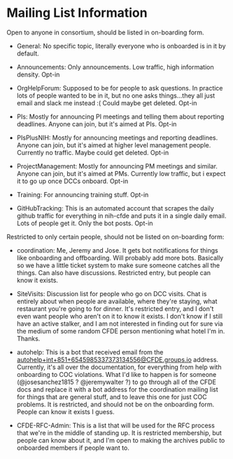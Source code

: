 # Mailing List Information

Open to anyone in consortium, should be listed in on-boarding form. 
- General: No specific topic, literally everyone who is onboarded is in it by default. 

- Announcements: Only announcements. Low traffic, high information density. Opt-in

- OrgHelpForum: Supposed to be for people to ask questions. In practice lots of people wanted to be in it, but no one asks things...they all just email and slack me instead :( Could maybe get deleted. Opt-in

- PIs: Mostly for announcing PI meetings and telling them about reporting deadlines. Anyone can join, but it's aimed at PIs. Opt-in

- PIsPlusNIH: Mostly for announcing meetings and reporting deadlines. Anyone can join, but it's aimed at higher level management people. Currently no traffic. Maybe could get deleted. Opt-in

- ProjectManagement: Mostly for announcing PM meetings and similar. Anyone can join, but it's aimed at PMs. Currently low traffic, but i expect it to go up once DCCs onboard. Opt-in

- Training: For announcing training stuff. Opt-in

- GitHubTracking: This is an automated account that scrapes the daily github traffic for everything in nih-cfde and puts it in a single daily email. Lots of people get it. Only the bot posts. Opt-in 

Restricted to only certain people, should not be listed on on-boarding form:

- coordination: Me, Jeremy and Jose. It gets bot notifications for things like onboarding and offboarding. Will probably add more bots. Basically so we have a little ticket system to make sure someone catches all the things. Can also have discussions. Restricted entry, but people can know it exists. 

- SiteVisits: Discussion list for people who go on DCC visits. Chat is entirely about when people are available, where they're staying, what restaurant you're going to for dinner. It's restricted entry, and I don't even want people who aren't on it to know it exists. I don't know if I still have an active stalker, and I am not interested in finding out for sure via the medium of some random CFDE person mentioning what hotel I'm in. Thanks.

- autohelp: This is a bot that received email from the autohelp+int+851+6545985337373134556@CFDE.groups.io address. Currently, it's all over the documentation, for everything from help with onboarding to COC violations. What I'd like to happen is for someone (@josesanchez1815 ? @jeremywalter ?) to go through all of the CFDE docs and replace it with a bot address for the coordination mailing list for things that are general stuff, and to leave this one for just COC problems. It is restricted, and should not be on the onboarding form. People can know it exists I guess. 

- CFDE-RFC-Admin: This is a list that will be used for the RFC process that we're in the middle of standing up. It is restricted membership, but people can know about it, and I'm open to making the archives public to onboarded members if people want to. 
